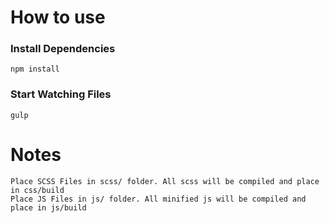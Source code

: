 # How to use

### Install Dependencies
    npm install
### Start Watching Files
    gulp
                
# Notes                
    Place SCSS Files in scss/ folder. All scss will be compiled and place in css/build
    Place JS Files in js/ folder. All minified js will be compiled and place in js/build
             